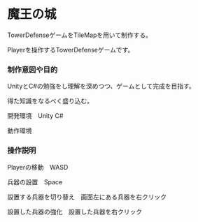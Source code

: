 # 魔王の城

TowerDefenseゲームをTileMapを用いて制作する。

Playerを操作するTowerDefenseゲームです。

### 制作意図や目的
UnityとC#の勉強をし理解を深めつつ、ゲームとして完成を目指す。

得た知識をなるべく盛り込む。


開発環境　Unity C#

動作環境　


### 操作説明
Playerの移動　WASD

兵器の設置　Space

設置する兵器を切り替え　画面左にある兵器を右クリック

設置した兵器の強化　設置した兵器を右クリック
